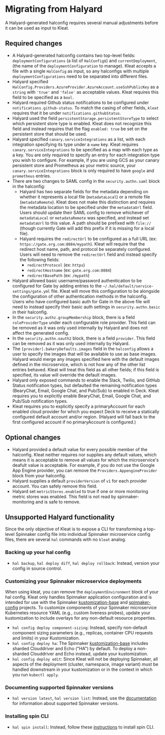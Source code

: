 # Migrating from Halyard

A Halyard-generated halconfig requires several manual adjustments before it can
be used as input to Kleat.

## Required changes

- A Halyard-generated halconfig contains two top-level fields:
  `deploymentConfigurations` (a list of `HalConfig`s) and `currentDeployment`,
  (the name of the `deploymentConfiguration` to manage). Kleat accepts a file
  with a single `HalConfig` as input, so any halconfigs with multiple
  `deploymentConfigurations` need to be separated into different files.
- Halyard specified
  `HalConfig.Providers.AzureProvider.AzureAccount.useSshPublicKey` as a `string`
  with `'true'` and `'false'` as acceptable values. Kleat requires this field to
  be specified as a `bool`.
- Halyard required Github status notifications to be configured under
  `notifications.github-status`. To match the casing of other fields, `kleat`
  requires that it be under `notifications.githubStatus`.
- Halyard used the field `persistentStorage.persistentStoreType` to select which
  persistent store type is enabled. Kleat does not recognize this field and
  instead requires that the flag `enabled: true` be set on the persistent store
  that should be used.
- Halyard specified `canary.serviceIntegrations` as a list, with each
  integration specifying its type under a `name` key. Kleat requires
  `canary.serviceIntegrations` to be specified as a map with each type as a key.
  You are only required to specify an entry for each integration type you wish
  to configure. For example, if you are using GCS as your canary persistent
  store and Prometheus as your metric source, your `canary.serviceIntegrations`
  block is only required to have `google` and `prometheus` entries.
- There are two changes to SAML config in the `security.authn.saml` block in the
  halconfig:
  - Halyard has two separate fields for the metadata depending on whether it
    represents a local file (`metadataLocal`) or a remote file
    (`metadataRemote`). Kleat does not make this distinction and requires the
    metadata location to be specified under the `metadataUrl` field. Users
    should update their SAML config to remove whichever of `metadataLocal` or
    `metadataRemote` was specified, and instead set `metadataUrl` to this value.
    A path should be prefixed with `file://` (though currently Gate will add
    this prefix if it is missing for a local file).
  - Halyard requires the `redirectUrl` to be configured as a full URL (ex:
    `https://gate.org.com:8084/mypath`). Kleat will require that the redirect
    host name, path, and protocol be separately configured. Users will need to
    remove the `redirectUrl` field and instead specify the following fields:
    - `redirectProtocol` (ex: `https`)
    - `redirectHostname` (ex: `gate.org.com:8084`)
    - `redirectBasePath` (ex: `/mypath`)
- Halyard allowed basic username/password authentication to be configured for
  Gate by adding entries to the `~/.hal/default/service-settings/gate.yml` file.
  Kleat will move this configuration to be alongside the configuration of other
  authentication methods in the halconfig. Users who have configured basic auth
  for Gate in the above file will need to instead specify their basic auth
  settings in `security.authn.basic` in their halconfig.
- In the `security.authz.groupMembership` block, there is a field
  `roleProviderType` under each configurable role provider. This field can be
  removed as it was only used internally by Halyard and does not affect the
  generated config.
- In the `security.authn.oauth2` block, there is a field `provider`. This field
  can be removed as it was only used internally by Halyard.
- The `[provider].bakeryDefaults.images` field in the `halconfig` allows a user
  to specify the images that will be available to use as base images. Halyard
  would merge any images specified here with the default images defined in the
  microservice, which is not how any of the other list entries behaved. Kleat
  will treat this field as all other fields; if this field is specified, its
  value will override the default images.
- Halyard only exposed commands to enable the Slack, Twilio, and GitHub Status
  notification types, but defaulted the remaining notification types (BearyChat,
  Email, Google Chat, and Pub/Sub) to enabled in Deck. Kleat requires you to
  explicitly enable BearyChat, Email, Google Chat, and Pub/Sub notification
  types.
- Kleat requires you to explicitly specify a primaryAccount for each enabled
  cloud provider for which you expect Deck to receive a statically configured
  default account and/or region. (Halyard will fall back to the first configured
  account if no primaryAccount is configured.)

## Optional changes

- Halyard provided a default value for every possible member of the halconfig.
  Kleat neither requires nor supplies any default values, which means it is
  acceptable to remove all values for which the microservice's deafult value is
  acceptable. For example, if you do not use the Google App Engine provider, you
  can remove the `Providers.AppengineProvider` block from your halconfig.
- Halyard supplies a default `providerVersion` of `v1` for each provider
  account. You can safely remove this field.
- Halyard set `metricStores.enabled` to true if one or more monitoring metric
  stores was enabled. This field is not read by spinnaker-monitoring and is safe
  to remove.

## Unsupported Halyard functionality

Since the only objective of Kleat is to expose a CLI for transforming a
top-level Spinnaker config file into individual Spinnaker microservice config
files, there are several `hal` commands with no `kleat` analog.

### Backing up your hal config

- `hal backup`, `hal deploy diff`, `hal deploy rollback`: Instead, version your
  config in source control.

### Customizing your Spinnaker microservice deployments

When using kleat, you can remove the `deploymentEnvironment` block of your hal
config. Kleat only handles Spinnaker application configuration and is intended
for use with the Spinnaker
[kustomization-base](https://github.com/spinnaker/kustomization-base) and
[spinnaker-config](https://github.com/spinnaker/spinnaker-config) projects. To
customize components of your Spinnaker microservice Kubernetes resource YAML
(e.g., custom liveness probes), update your kustomization to include overlays
for any non-default resource properties.

- `hal config deploy component-sizing`: Instead, specify non-default component
  sizing parameters (e.g., replicas, container CPU requests and limits) in your
  Kustomization.
- `hal config deploy ha`: The Spinnaker
  [kustomization-base](https://github.com/spinnaker/kustomization-base) includes
  sharded Clouddriver and Echo ("HA") by default. To deploy a non-sharded
  Clouddriver and Echo instead, update your kustomization.
- `hal config deploy edit`: Since Kleat will not be deploying Spinnaker, all
  aspects of the deployment (cluster, namespace, image variant) must be handled
  downstream in your kustomization or in the context in which you run
  `kubectl apply`.

### Documenting supported Spinnaker versions

- `hal version latest`, `hal version list`: Instead, use the
  [documentation](https://www.spinnaker.io/community/releases/versions/) for
  information about supported Spinnaker versions.

### Installing spin CLI

- `hal spin install`: Instead, follow these
  [instructions](https://www.spinnaker.io/setup/spin/#install-and-configure-spin-cli)
  to install spin CLI.
